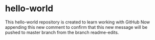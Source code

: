 # hello-world
This hello-world repository is created to learn working with GitHub
Now appending this new comment to confirm that this new message will be pushed to master branch from the branch readme-edits.

